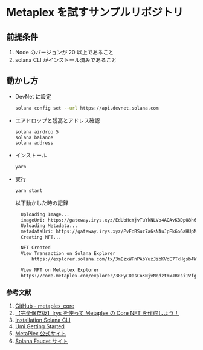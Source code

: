 # Metaplex を試すサンプルリポジトリ

## 前提条件

1. Node のバージョンが 20 以上であること
2. solana CLI がインストール済みであること

## 動かし方

- DevNet に設定

  ```bash
  solana config set --url https://api.devnet.solana.com
  ```

- エアドロップと残高とアドレス確認

  ```bash
  solana airdrop 5
  solana balance
  solana address
  ```

- インストール

  ```bash
  yarn
  ```

- 実行

  ```bash
  yarn start
  ```

  以下動かした時の記録

  ```bash
    Uploading Image...
    imageUri: https://gateway.irys.xyz/EdUbHcYjvTuYkNLVo4AQAvKBDpQ8h68565J5asir35KJ
    Uploading Metadata...
    metadataUri: https://gateway.irys.xyz/PvFoBSuz7a6sNAuJpEk6o6aHUpMnc5yaULwuCaoipf7
    Creating NFT...

    NFT Created
    View Transaction on Solana Explorer
        https://explorer.solana.com/tx/3mBzxWFnPAbYuzJibKVqE7TxHgsb4WH2NaRtkiNNNG4UAPyi7zbcsp5WLmbmj4AxLcAJ8iq5rSR1GxC5VZhBBy9j?cluster=devnet

    View NFT on Metaplex Explorer
    https://core.metaplex.com/explorer/38PyCDasCoKNjvNqdztmxJBcsi1Vfg8p9odvryLzN9wV?env=devnet

  ```

### 参考文献

1. [GitHub - metaplex_core](https://github.com/ytakahashi2020/metaplex_core)
2. [【完全保存版】Irys を使って Metaplex の Core NFT を作成しよう！](https://note.com/standenglish/n/n8f942d09ec8d)
3. [Installation Solana CLI](https://solana.com/ja/docs/intro/installation)
4. [Umi Getting Started](https://developers.metaplex.com/umi/getting-started)
5. [MetaPlex 公式サイト](https://www.metaplex.com/)
6. [Solana Faucet サイト](https://faucet.solana.com/)

